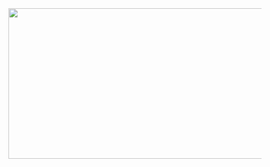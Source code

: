 <a href="https://www.gitanimals.org/en_US?utm_medium=image&utm_source=mood7dev&utm_content=farm">
<img
  src="https://render.gitanimals.org/farms/mood7dev"
  width="600"
  height="300"
/>
</a>
